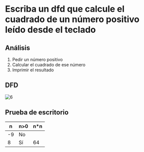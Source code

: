 # Escriba un dfd que calcule el cuadrado de un número positivo leído desde el teclado

## Análisis 
1. Pedir un número positivo
2. Calcular el cuadrado de ese número
3. Imprimir el resultado

## DFD
![6](https://github.com/Odette-Morentin/Apuntes-de-la-1ra-Parcial/assets/145512052/00cc37a9-fc5c-439f-8909-36c685af8675)


## Prueba de escritorio
| n  | n>0 | n*n |
|----|-----|-----|
| -9 | No  |     |
| 8  | Sí  | 64  |
